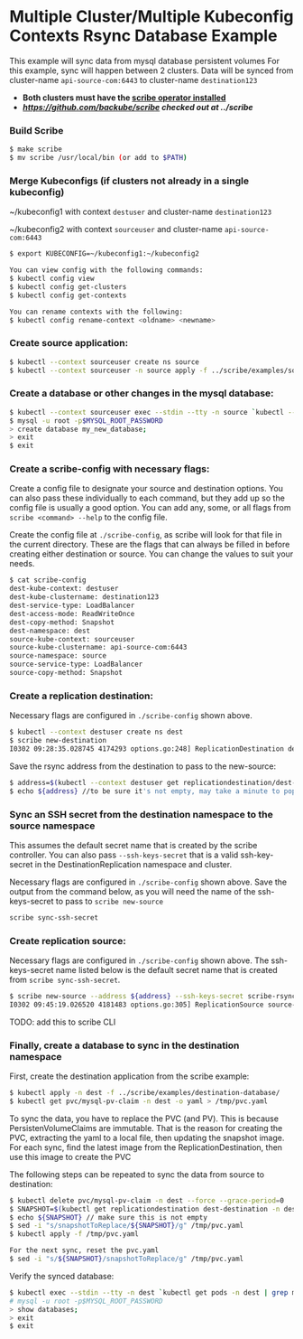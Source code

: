 # Multiple Cluster/Multiple Kubeconfig Contexts Rsync Database Example

This example will sync data from mysql database persistent volumes
For this example, sync will happen between 2 clusters. Data will be synced
from cluster-name `api-source-com:6443` to cluster-name `destination123`

*  **Both clusters must have the [scribe operator installed](https://scribe-replication.readthedocs.io/en/latest/installation/index.html)**
*  ***https://github.com/backube/scribe checked out at ../scribe***

### Build Scribe

```bash
$ make scribe
$ mv scribe /usr/local/bin (or add to $PATH)
```

### Merge Kubeconfigs (if clusters not already in a single kubeconfig)

~/kubeconfig1 with context `destuser` and cluster-name `destination123`

~/kubeconfig2 with context `sourceuser` and cluster-name `api-source-com:6443`
```bash
$ export KUBECONFIG=~/kubeconfig1:~/kubeconfig2

You can view config with the following commands:
$ kubectl config view
$ kubectl config get-clusters
$ kubectl config get-contexts

You can rename contexts with the following:
$ kubectl config rename-context <oldname> <newname>
```

### Create source application:

```bash
$ kubectl --context sourceuser create ns source
$ kubectl --context sourceuser -n source apply -f ../scribe/examples/source-database/
```

### Create a database or other changes in the mysql database:

```bash
$ kubectl --context sourceuser exec --stdin --tty -n source `kubectl --context sourceuser get pods -n source | grep mysql | awk '{print $1}'` -- /bin/bash
$ mysql -u root -p$MYSQL_ROOT_PASSWORD
> create database my_new_database;
> exit
$ exit
```

### Create a scribe-config with necessary flags:

Create a config file to designate your source and destination options. You can also pass these individually to each command, but they add up so the
config file is usually a good option. You can add any, some, or all flags from `scribe <command> --help` to the config file.

Create the config file at `./scribe-config`, as scribe will look for that file in the current directory.
These are the flags that can always be filled in before creating either destination or source. You can change the values to suit your needs.

```bash
$ cat scribe-config
dest-kube-context: destuser
dest-kube-clustername: destination123
dest-service-type: LoadBalancer
dest-access-mode: ReadWriteOnce
dest-copy-method: Snapshot
dest-namespace: dest
source-kube-context: sourceuser
source-kube-clustername: api-source-com:6443
source-namespace: source
source-service-type: LoadBalancer
source-copy-method: Snapshot
```

### Create a replication destination:

Necessary flags are configured in `./scribe-config` shown above.
```bash
$ kubectl --context destuser create ns dest
$ scribe new-destination
I0302 09:28:35.028745 4174293 options.go:248] ReplicationDestination dest-destination created in namespace dest
```
Save the rsync address from the destination to pass to the new-source:
```bash
$ address=$(kubectl --context destuser get replicationdestination/dest-destination  -n dest --template={{.status.rsync.address}})
$ echo ${address} //to be sure it's not empty, may take a minute to populate
```

### Sync an SSH secret from the destination namespace to the source namespace

This assumes the default secret name that is created by the scribe controller. You can also pass `--ssh-keys-secret`
that is a valid ssh-key-secret in the DestinationReplication namespace and cluster.

Necessary flags are configured in `./scribe-config` shown above.
Save the output from the command below, as you will need the name of the ssh-keys-secret to pass to `scribe new-source`

```bash
scribe sync-ssh-secret
```

### Create replication source:

Necessary flags are configured in `./scribe-config` shown above.
The ssh-keys-secret name listed below is the default secret name that is created from `scribe sync-ssh-secret`.

```bash
$ scribe new-source --address ${address} --ssh-keys-secret scribe-rsync-dest-src-<name-of-replicationdestination> 
I0302 09:45:19.026520 4181483 options.go:305] ReplicationSource source-scribe-source created in namespace source
```
TODO: add this to scribe CLI
### Finally, create a database to sync in the destination namespace

First, create the destination application from the scribe example:
```bash
$ kubectl apply -n dest -f ../scribe/examples/destination-database/
$ kubectl get pvc/mysql-pv-claim -n dest -o yaml > /tmp/pvc.yaml
```

To sync the data, you have to replace the PVC (and PV). This is because PersistenVolumeClaims are immutable.
That is the reason for creating the PVC, extracting the yaml to a local file, then updating the snapshot image.
For each sync, find the latest image from the ReplicationDestination, then use this image to create the PVC

The following steps can be repeated to sync the data from source to destination:
```bash
$ kubectl delete pvc/mysql-pv-claim -n dest --force --grace-period=0
$ SNAPSHOT=$(kubectl get replicationdestination dest-destination -n dest --template={{.status.latestImage.name}})
$ echo ${SNAPSHOT} // make sure this is not empty
$ sed -i "s/snapshotToReplace/${SNAPSHOT}/g" /tmp/pvc.yaml
$ kubectl apply -f /tmp/pvc.yaml

For the next sync, reset the pvc.yaml
$ sed -i "s/${SNAPSHOT}/snapshotToReplace/g" /tmp/pvc.yaml
```

Verify the synced database:
```bash
$ kubectl exec --stdin --tty -n dest `kubectl get pods -n dest | grep mysql | awk '{print $1}'` -- /bin/bash
# mysql -u root -p$MYSQL_ROOT_PASSWORD
> show databases;
> exit
$ exit
```
